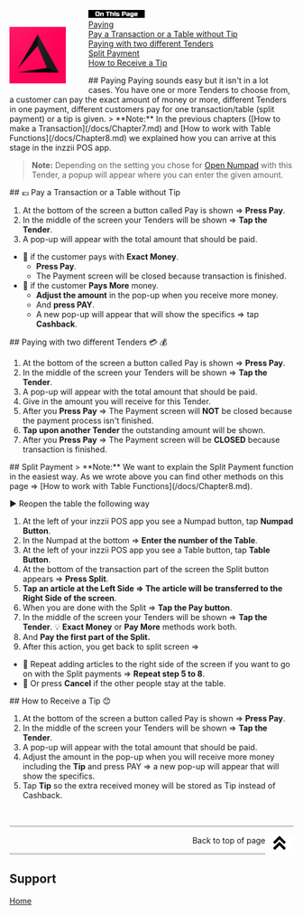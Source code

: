 <div id= "Top"></div>
<p><img src="../Assets/Pictures/play_store_512.png" alt="inzzii logo" width="100" style="float: left; margin-right: 40px; margin-top: 30px; margin-bottom: 20px"/>
<img src="../Assets/Pictures/OnTP.png" alt="index" width="100" style="float: left"/> <br>
<a href="#Paying">Paying</a><br>
<a href="#Pay transaction">Pay a Transaction or a Table without Tip</a><br>
<a href="#Different Tenders">Paying with two different Tenders</a><br>
<a href="#Split Payment">Split Payment</a><br>
<a href="#Tip">How to Receive a Tip</a><br>

</p>
<div id= "Paying"></div>
## Paying
Paying sounds easy but it isn't in a lot cases. You have one or more Tenders to choose from, a customer can pay the exact amount of money or more, 
different Tenders in one payment, different customers pay for one transaction/table (split payment) or a tip is given.  
> **Note:**  In the previous chapters ([How to make a Transaction](/docs/Chapter7.md) and [How to work with Table Functions](/docs/Chapter8.md) we explained how you can arrive at this stage in the inzzii POS app.

> **Note:**  Depending on the setting you chose for [Open Numpad](../docs/Chapter16.html) with this Tender, a popup will appear where you can enter the given amount.

<div id= "Pay transaction"></div>
## 💶 Pay a Transaction or a Table without Tip

1. At the bottom of the screen a button called Pay is shown => **Press Pay**.
2. In the middle of the screen your Tenders will be shown => **Tap the Tender**.
3. A pop-up will appear with the total amount that should be paid.  
* 📌 if the customer pays with **Exact Money**.
  - **Press Pay**.
  - The Payment screen will be closed because transaction is finished.  
* 📌 if the customer **Pays More** money.
  - **Adjust the amount** in the pop-up when you receive more money.
  - And **press PAY**.
  - A new pop-up will appear that will show the specifics => tap **Cashback**.

<div id= "Different Tenders"></div>
## Paying with two different Tenders 💳 💰

1. At the bottom of the screen a button called Pay is shown => **Press Pay**.
2. In the middle of the screen your Tenders will be shown => **Tap the Tender**.
3. A pop-up will appear with the total amount that should be paid.
4. Give in the amount you will receive for this Tender.
5. After you **Press Pay** => The Payment screen will **NOT** be closed because the payment process isn't finished.
6. **Tap upon another Tender** the outstanding amount will be shown.
7. After you **Press Pay** => The Payment screen will be **CLOSED** because transaction is finished.

<div id= "Split Payment"></div>
## Split Payment
> **Note:**  We want to explain the Split Payment function in the easiest way. As we wrote above you can find other methods on this page => [How to work with Table Functions](/docs/Chapter8.md).

▶️ Reopen the table the following way 
1. At the left of your inzzii POS app you see a Numpad button, tap **Numpad Button**.
2. In the Numpad at the bottom => **Enter the number of the Table**.
3. At the left of your inzzii POS app you see a Table button, tap **Table Button**.
4. At the bottom of the transaction part of the screen the Split button appears => **Press Split**.
5. **Tap an article at the Left Side => The article will be transferred to the Right Side of the screen**.
6. When you are done with the Split => **Tap the Pay button**.
7. In the middle of the screen your Tenders will be shown => **Tap the Tender**. 💡 **Exact Money** or **Pay More** methods work both.
8. And **Pay the first part of the Split.**
9. After this action, you get back to split screen => 
* 📌 Repeat adding articles to the right side of the screen if you want to go on with the Split payments => **Repeat step 5 to 8**.
* 📌 Or press **Cancel** if the other people stay at the table.

<div id= "Tip"></div>
## How to Receive a Tip 😊

1. At the bottom of the screen a button called Pay is shown => **Press Pay**.
2. In the middle of the screen your Tenders will be shown => **Tap the Tender**.
3. A pop-up will appear with the total amount that should be paid.
4. Adjust the amount in the pop-up when you will receive more money including the **Tip** and press PAY => a new pop-up will appear that will show the specifics.
5. Tap **Tip** so the extra received money will be stored as Tip instead of Cashback.

<p><br></p>
<hr style="border-top: 3px solid #ccc; background: transparent;" >
<a href="#Top"><img src="../Assets/Pictures/Top.png" alt="Top" width="50" align="right" style="margin-bottom: 10px"/></a>
<p style="text-align: right;"> Back to top of page </p>
<hr style="border-top: 3px solid #ccc; background: transparent;" >

## Support
[Home](../index.md)